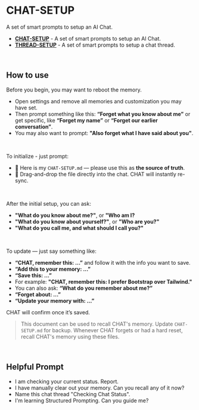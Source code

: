 # CHAT-SETUP
A set of smart prompts to setup an AI Chat.
  
- [**CHAT-SETUP**](https://github.com/techie-joe/library/tree/main/ai-chat/CHAT-SETUP) - A set of smart prompts to setup an AI Chat.
- [**THREAD-SETUP**](https://github.com/techie-joe/library/tree/main/ai-chat/THREAD_SETUP) - A set of smart prompts to setup a chat thread.

&nbsp;

## How to use
Before you begin, you may want to reboot the memory.
- Open settings and remove all memories and customization you may have set.
- Then prompt something like this: **“Forget what you know about me”** or get specific, like **“Forget my name”** or **“Forget our earlier conversation”**.
- You may also want to prompt: **"Also forget what I have said about you"**.

&nbsp;

To initialize - just prompt:
- 💬 Here is my `CHAT-SETUP.md` — please use this as **the source of truth**.
- 📎 Drag-and-drop the file directly into the chat. CHAT will instantly re-sync.

&nbsp;

After the initial setup, you can ask:
- **"What do you know about me?"**, or **"Who am I?**
- **"What do you know about yourself?"**, or **"Who are you?"**
- **"What do you call me, and what should I call you?"**

&nbsp;

To update — just say something like:
- **“CHAT, remember this: ...”** and follow it with the info you want to save.
- **“Add this to your memory: ...”**
- **“Save this: ...”**
- For example: **"CHAT, remember this: I prefer Bootstrap over Tailwind."**
- You can also ask: **“What do you remember about me?”**
- **“Forget about: ...”**
- **“Update your memory with: ...”**

CHAT will confirm once it’s saved.

> This document can be used to recall CHAT's memory. Update `CHAT-SETUP.md` for backup.
> Whenever CHAT forgets or had a hard reset, recall CHAT's memory using these files.

&nbsp;

## Helpful Prompt
- I am checking your current status. Report.
- I have manually clear out your memory. Can you recall any of it now?
- Name this chat thread "Checking Chat Status".
- I'm learning Structured Prompting. Can you guide me?

&nbsp;

